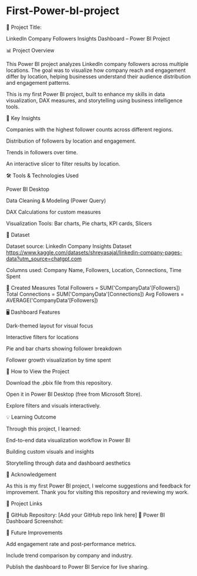 # First-Power-bI-project
📘 Project Title:

LinkedIn Company Followers Insights Dashboard – Power BI Project

📊 Project Overview

This Power BI project analyzes LinkedIn company followers across multiple locations.
The goal was to visualize how company reach and engagement differ by location, helping businesses understand their audience distribution and engagement patterns.

This is my first Power BI project, built to enhance my skills in data visualization, DAX measures, and storytelling using business intelligence tools.

🧩 Key Insights

Companies with the highest follower counts across different regions.

Distribution of followers by location and engagement.

Trends in followers over time.

An interactive slicer to filter results by location.

🛠️ Tools & Technologies Used

Power BI Desktop

Data Cleaning & Modeling (Power Query)

DAX Calculations for custom measures

Visualization Tools: Bar charts, Pie charts, KPI cards, Slicers

📂 Dataset

Dataset source: LinkedIn Company Insights Dataset
https://www.kaggle.com/datasets/shreyasajal/linkedin-company-pages-data?utm_source=chatgpt.com

Columns used:
Company Name, Followers, Location, Connections, Time Spent

🧮 Created Measures
Total Followers = SUM('CompanyData'[Followers])
Total Connections = SUM('CompanyData'[Connections])
Avg Followers = AVERAGE('CompanyData'[Followers])

🖥️ Dashboard Features

Dark-themed layout for visual focus

Interactive filters for locations

Pie and bar charts showing follower breakdown

Follower growth visualization by time spent

🚀 How to View the Project

Download the .pbix file from this repository.

Open it in Power BI Desktop (free from Microsoft Store).

Explore filters and visuals interactively.

💡 Learning Outcome

Through this project, I learned:

End-to-end data visualization workflow in Power BI

Building custom visuals and insights

Storytelling through data and dashboard aesthetics

🙏 Acknowledgement

As this is my first Power BI project, I welcome suggestions and feedback for improvement.
Thank you for visiting this repository and reviewing my work.

📎 Project Links

🔗 GitHub Repository: [Add your GitHub repo link here]
📸 Power BI Dashboard Screenshot:

🧠 Future Improvements

Add engagement rate and post-performance metrics.

Include trend comparison by company and industry.

Publish the dashboard to Power BI Service for live sharing.
